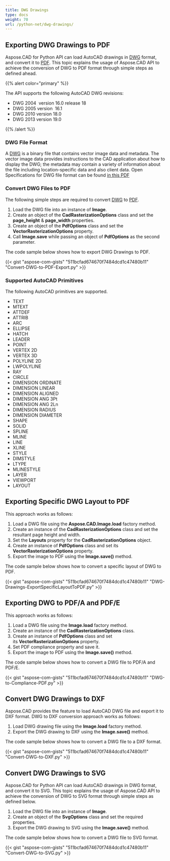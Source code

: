 ```yaml
---
title: DWG Drawings
type: docs
weight: 70
url: /python-net/dwg-drawings/
---
```


## **Exporting DWG Drawings to PDF**

Aspose.CAD for Python API can load AutoCAD drawings in [DWG](https://docs.fileformat.com/cad/dwg/) format, and convert it to [PDF](https://docs.fileformat.com/pdf/). This topic explains the usage of Aspose.CAD API to achieve the conversion of DWG to PDF format through simple steps as defined ahead.

{{% alert color="primary" %}}

The API supports the following AutoCAD DWG revisions:

- DWG 2004  version 16.0 release 18
- DWG 2005 version  16.1
- DWG 2010 version 18.0
- DWG 2013 version 19.0

{{% /alert %}}

### **DWG File Format**

A [DWG](https://docs.fileformat.com/cad/dwg/) is a binary file that contains vector image data and metadata. The vector image data provides instructions to the CAD application about how to display the DWG; the metadata may contain a variety of information about the file including location-specific data and also client data. Open Specifications for DWG file format can be found [in this PDF](http://opendesign.com/files/guestdownloads/OpenDesign_Specification_for_.dwg_files.pdf)

### **Convert DWG Files to PDF**

The following simple steps are required to convert [DWG](https://docs.fileformat.com/cad/dwg/) to [PDF](https://docs.fileformat.com/pdf/).

1. Load the DWG file into an instance of **Image**.
1. Create an object of the **CadRasterizationOptions** class and set the **page_height** & **page_width** properties.
1. Create an object of the **PdfOptions** class and set the **VectorRasterizationOptions** property.
1. Call **Image.save** while passing an object of **PdfOptions** as the second parameter.

The code sample below shows how to export DWG Drawings to PDF.

{{< gist "aspose-com-gists" "511bcfad674670f7484dcd1c47480b11" "Convert-DWG-to-PDF-Export.py" >}}


### **Supported AutoCAD Primitives**

The following AutoCAD primitives are supported.

- TEXT
- MTEXT
- ATTDEF
- ATTRIB
- ARC
- ELLIPSE
- HATCH
- LEADER
- POINT
- VERTEX 2D
- VERTEX 3D
- POLYLINE 2D
- LWPOLYLINE
- RAY
- CIRCLE
- DIMENSION ORDINATE
- DIMENSION LINEAR
- DIMENSION ALIGNED
- DIMENSION ANG 3Pt
- DIMENSION ANG 2Ln
- DIMENSION RADIUS
- DIMENSION DIAMETER
- SHAPE
- SOLID
- SPLINE
- MLINE
- LINE
- XLINE
- STYLE
- DIMSTYLE
- LTYPE
- MLINESTYLE
- LAYER
- VIEWPORT
- LAYOUT

## **Exporting Specific DWG Layout to PDF**

This approach works as follows:

1. Load a DWG file using the **Aspose.CAD.Image.load** factory method.
1. Create an instance of the **CadRasterizationOptions** class and set the resultant page height and width.
1. Set the **Layouts** property for the **CadRasterizationOptions** object.
1. Create an instance of **PdfOptions** class and set its **VectorRasterizationOptions** property.
1. Export the image to PDF using the **Image.save()** method.

The code sample below shows how to convert a specific layout of DWG to PDF.

{{< gist "aspose-com-gists" "511bcfad674670f7484dcd1c47480b11" "DWG-Drawings-ExportSpecificLayoutToPDF.py" >}}


## **Exporting DWG to PDF/A and PDF/E**

This approach works as follows:

1. Load a DWG file using the **Image.load** factory method.
1. Create an instance of the **CadRasterizationOptions** class.
1. Create an instance of **PdfOptions** class and set its **VectorRasterizationOptions** property.
1. Set PDF compliance property and save it.
1. Export the image to PDF using the **Image.save()** method.

The code sample below shows how to convert a DWG file to PDF/A and PDF/E.

{{< gist "aspose-com-gists" "511bcfad674670f7484dcd1c47480b11" "DWG-to-Compliance-PDF.py" >}}

## **Convert DWG Drawings to DXF**

Aspose.CAD provides the feature to load AutoCAD DWG file and export it to DXF format. DWG to DXF conversion approach works as follows:

1. Load DWG drawing file using the **Image.load** factory method.
1. Export the DWG drawing to DXF using the **Image.save()** method.

The code sample below shows how to convert a DWG file to a DXF format.

{{< gist "aspose-com-gists" "511bcfad674670f7484dcd1c47480b11" "Convert-DWG-to-DXF.py" >}}

## **Convert DWG Drawings to SVG**

Aspose.CAD for Python API can load AutoCAD drawings in DWG format, and convert it to SVG. This topic explains the usage of Aspose.CAD API to achieve the conversion of DWG to SVG format through simple steps as defined below.

1. Load the DWG file into an instance of **Image**.
1. Create an object of the **SvgOptions** class and set the required properties.
1. Export the DWG drawing to SVG using the **Image.save()** method.

The code sample below shows how to convert a DWG file to SVG format.

{{< gist "aspose-com-gists" "511bcfad674670f7484dcd1c47480b11" "Convert-DWG-to-SVG.py" >}}
